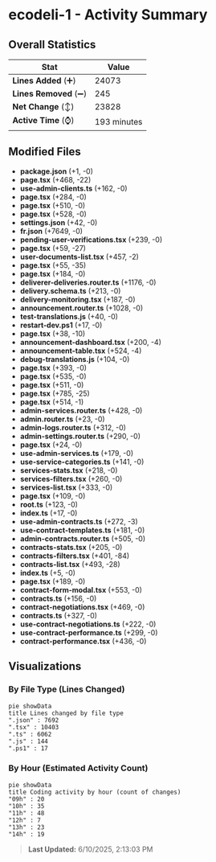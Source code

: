 # ecodeli-1 - Activity Summary 

## Overall Statistics

| Stat                   | Value                                                             |
| ---------------------- | ----------------------------------------------------------------- |
| **Lines Added** (➕)   | 24073                                          |
| **Lines Removed** (➖) | 245                                        |
| **Net Change** (↕)    | 23828                |
| **Active Time** (⌚)   | 193 minutes |


## Modified Files
- **package.json** (+1, -0)
- **page.tsx** (+468, -22)
- **use-admin-clients.ts** (+162, -0)
- **page.tsx** (+284, -0)
- **page.tsx** (+510, -0)
- **page.tsx** (+528, -0)
- **settings.json** (+42, -0)
- **fr.json** (+7649, -0)
- **pending-user-verifications.tsx** (+239, -0)
- **page.tsx** (+59, -27)
- **user-documents-list.tsx** (+457, -2)
- **page.tsx** (+55, -35)
- **page.tsx** (+184, -0)
- **deliverer-deliveries.router.ts** (+1176, -0)
- **delivery.schema.ts** (+213, -0)
- **delivery-monitoring.tsx** (+187, -0)
- **announcement.router.ts** (+1028, -0)
- **test-translations.js** (+40, -0)
- **restart-dev.ps1** (+17, -0)
- **page.tsx** (+38, -10)
- **announcement-dashboard.tsx** (+200, -4)
- **announcement-table.tsx** (+524, -4)
- **debug-translations.js** (+104, -0)
- **page.tsx** (+393, -0)
- **page.tsx** (+535, -0)
- **page.tsx** (+511, -0)
- **page.tsx** (+785, -25)
- **page.tsx** (+514, -1)
- **admin-services.router.ts** (+428, -0)
- **admin.router.ts** (+23, -0)
- **admin-logs.router.ts** (+312, -0)
- **admin-settings.router.ts** (+290, -0)
- **page.tsx** (+24, -0)
- **use-admin-services.ts** (+179, -0)
- **use-service-categories.ts** (+141, -0)
- **services-stats.tsx** (+218, -0)
- **services-filters.tsx** (+260, -0)
- **services-list.tsx** (+333, -0)
- **page.tsx** (+109, -0)
- **root.ts** (+123, -0)
- **index.ts** (+17, -0)
- **use-admin-contracts.ts** (+272, -3)
- **use-contract-templates.ts** (+181, -0)
- **admin-contracts.router.ts** (+505, -0)
- **contracts-stats.tsx** (+205, -0)
- **contracts-filters.tsx** (+401, -84)
- **contracts-list.tsx** (+493, -28)
- **index.ts** (+5, -0)
- **page.tsx** (+189, -0)
- **contract-form-modal.tsx** (+553, -0)
- **contracts.ts** (+156, -0)
- **contract-negotiations.tsx** (+469, -0)
- **contracts.ts** (+327, -0)
- **use-contract-negotiations.ts** (+222, -0)
- **use-contract-performance.ts** (+299, -0)
- **contract-performance.tsx** (+436, -0)

## Visualizations

### By File Type (Lines Changed)

```mermaid
pie showData
title Lines changed by file type
".json" : 7692
".tsx" : 10403
".ts" : 6062
".js" : 144
".ps1" : 17
```

### By Hour (Estimated Activity Count)

```mermaid
pie showData
title Coding activity by hour (count of changes)
"09h" : 20
"10h" : 35
"11h" : 48
"12h" : 7
"13h" : 23
"14h" : 19
```


> **Last Updated:** 6/10/2025, 2:13:03 PM